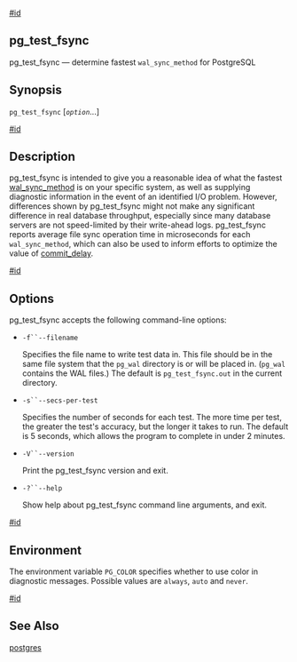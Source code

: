 [#id](#PGTESTFSYNC)

## pg\_test\_fsync

pg\_test\_fsync — determine fastest `wal_sync_method` for PostgreSQL

## Synopsis

`pg_test_fsync` \[*`option`*...]

[#id](#id-1.9.5.10.5)

## Description

pg\_test\_fsync is intended to give you a reasonable idea of what the fastest [wal\_sync\_method](runtime-config-wal#GUC-WAL-SYNC-METHOD) is on your specific system, as well as supplying diagnostic information in the event of an identified I/O problem. However, differences shown by pg\_test\_fsync might not make any significant difference in real database throughput, especially since many database servers are not speed-limited by their write-ahead logs. pg\_test\_fsync reports average file sync operation time in microseconds for each `wal_sync_method`, which can also be used to inform efforts to optimize the value of [commit\_delay](runtime-config-wal#GUC-COMMIT-DELAY).

[#id](#id-1.9.5.10.6)

## Options

pg\_test\_fsync accepts the following command-line options:

* `-f``--filename`

  Specifies the file name to write test data in. This file should be in the same file system that the `pg_wal` directory is or will be placed in. (`pg_wal` contains the WAL files.) The default is `pg_test_fsync.out` in the current directory.

* `-s``--secs-per-test`

  Specifies the number of seconds for each test. The more time per test, the greater the test's accuracy, but the longer it takes to run. The default is 5 seconds, which allows the program to complete in under 2 minutes.

* `-V``--version`

  Print the pg\_test\_fsync version and exit.

* `-?``--help`

  Show help about pg\_test\_fsync command line arguments, and exit.

[#id](#id-1.9.5.10.7)

## Environment

The environment variable `PG_COLOR` specifies whether to use color in diagnostic messages. Possible values are `always`, `auto` and `never`.

[#id](#id-1.9.5.10.8)

## See Also

[postgres](app-postgres)